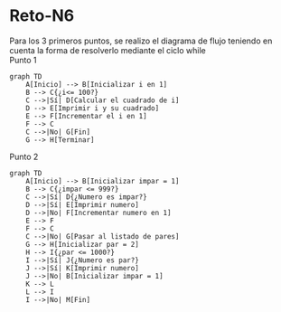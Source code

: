 # Reto-N6
Para los 3 primeros puntos, se realizo el diagrama de flujo teniendo en cuenta la forma de resolverlo mediante el ciclo while <br>
Punto 1
```mermaid
graph TD
    A[Inicio] --> B[Inicializar i en 1]
    B --> C{¿i<= 100?}
    C -->|Sí| D[Calcular el cuadrado de i]
    D --> E[Imprimir i y su cuadrado]
    E --> F[Incrementar el i en 1]
    F --> C
    C -->|No| G[Fin]
    G --> H[Terminar]
```
Punto 2
```mermaid
graph TD
    A[Inicio] --> B[Inicializar impar = 1]
    B --> C{¿impar <= 999?}
    C -->|Sí| D{¿Numero es impar?}
    D -->|Sí| E[Imprimir numero]
    D -->|No| F[Incrementar numero en 1]
    E --> F
    F --> C
    C -->|No| G[Pasar al listado de pares]
    G --> H[Inicializar par = 2]
    H --> I{¿par <= 1000?}
    I -->|Sí| J{¿Numero es par?}
    J -->|Sí| K[Imprimir numero]
    J -->|No| B[Inicializar impar = 1]
    K --> L
    L --> I
    I -->|No| M[Fin]
```

